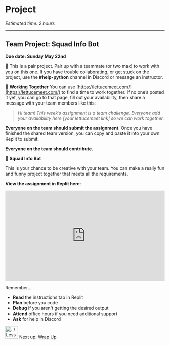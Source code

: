 # Project

*Estimated time: 2 hours*

---

## Team Project: Squad Info Bot

**Due date: Sunday May 22nd**

<aside>


👥 This is a pair project. Pair up with a teammate (or two max) to work with you on this one. 
If you have trouble collaborating, or get stuck on the project, use the **#help-python** channel in Discord or message an instructor.

</aside>

<aside>


🏉 **Working Together**
You can use [https://lettucemeet.com/](https://lettucemeet.com/) to find a time to work together. If no one’s posted it yet, you can go to that page, fill out your availability, then share a message with your team members like this:

> *Hi team! This week’s assignment is a team challenge. Everyone add your availability here [your lettucemeet link] so we can work together.*
> 

**Everyone on the team should submit the assignment**. Once you have finished the shared team version, you can copy and paste it into your own Replit to submit.

**Everyone on the team should contribute.** 

</aside>

<aside>


🤖 **Squad Info Bot**

This is your chance to be creative with your team. You can make a really fun and funny project together that meets all the requirements.

**View the assignment in Replit here**: <div style="position: relative; padding-bottom: 56.25%; height: 0;"><iframe src="https://replit.com/team/kibo-fpwp5/Assignment-4-Squad-Info-Bot" frameborder="0" webkitallowfullscreen mozallowfullscreen allowfullscreen style="position: absolute; top: 0; left: 0; width: 100%; height: 100%;"></iframe></div> 

</aside>

Remember...

- **Read** the instructions tab in Replit
- **Plan** before you code
- **Debug** if you aren't getting the desired output
- **Attend** office hours if you need additional support
- **Ask** for help in Discord

<aside>


<img src="../Lesson%200%20Learning%20With%20Kibo%2032002756da8b4ed2a610df0347af2a08/man-in-hike.png" alt="../Lesson%200%20Learning%20With%20Kibo%2032002756da8b4ed2a610df0347af2a08/man-in-hike.png" width="40px" /> Next up: [Wrap Up](/future-proof-with-python-april-2022/lists-and-loops/wrap-up.md)

</aside>